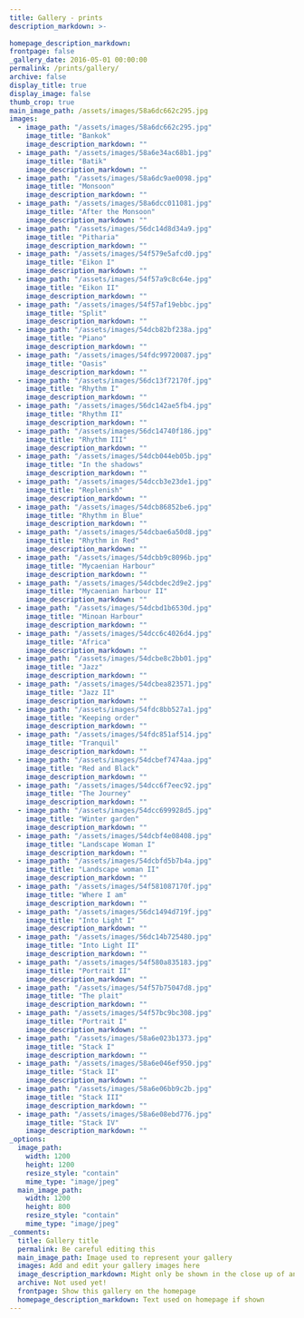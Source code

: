 ```yaml
---
title: Gallery - prints
description_markdown: >-
  
homepage_description_markdown: 
frontpage: false
_gallery_date: 2016-05-01 00:00:00
permalink: /prints/gallery/
archive: false
display_title: true
display_image: false
thumb_crop: true
main_image_path: /assets/images/58a6dc662c295.jpg
images:
  - image_path: "/assets/images/58a6dc662c295.jpg"
    image_title: "Bankok"
    image_description_markdown: ""
  - image_path: "/assets/images/58a6e34ac68b1.jpg"
    image_title: "Batik"
    image_description_markdown: ""
  - image_path: "/assets/images/58a6dc9ae0098.jpg"
    image_title: "Monsoon"
    image_description_markdown: ""
  - image_path: "/assets/images/58a6dcc011081.jpg"
    image_title: "After the Monsoon"
    image_description_markdown: ""
  - image_path: "/assets/images/56dc14d8d34a9.jpg"
    image_title: "Pitharia"
    image_description_markdown: ""
  - image_path: "/assets/images/54f579e5afcd0.jpg"
    image_title: "Eikon I"
    image_description_markdown: ""
  - image_path: "/assets/images/54f57a9c8c64e.jpg"
    image_title: "Eikon II"
    image_description_markdown: ""
  - image_path: "/assets/images/54f57af19ebbc.jpg"
    image_title: "Split"
    image_description_markdown: ""
  - image_path: "/assets/images/54dcb82bf238a.jpg"
    image_title: "Piano"
    image_description_markdown: ""
  - image_path: "/assets/images/54fdc99720087.jpg"
    image_title: "Oasis"
    image_description_markdown: ""
  - image_path: "/assets/images/56dc13f72170f.jpg"
    image_title: "Rhythm I"
    image_description_markdown: ""
  - image_path: "/assets/images/56dc142ae5fb4.jpg"
    image_title: "Rhythm II"
    image_description_markdown: ""
  - image_path: "/assets/images/56dc14740f186.jpg"
    image_title: "Rhythm III"
    image_description_markdown: ""
  - image_path: "/assets/images/54dcb044eb05b.jpg"
    image_title: "In the shadows"
    image_description_markdown: ""
  - image_path: "/assets/images/54dccb3e23de1.jpg"
    image_title: "Replenish"
    image_description_markdown: ""
  - image_path: "/assets/images/54dcb86852be6.jpg"
    image_title: "Rhythm in Blue"
    image_description_markdown: ""
  - image_path: "/assets/images/54dcbae6a50d8.jpg"
    image_title: "Rhythm in Red"
    image_description_markdown: ""
  - image_path: "/assets/images/54dcbb9c8096b.jpg"
    image_title: "Mycaenian Harbour"
    image_description_markdown: ""
  - image_path: "/assets/images/54dcbdec2d9e2.jpg"
    image_title: "Mycaenian harbour II"
    image_description_markdown: ""
  - image_path: "/assets/images/54dcbd1b6530d.jpg"
    image_title: "Minoan Harbour"
    image_description_markdown: ""
  - image_path: "/assets/images/54dcc6c4026d4.jpg"
    image_title: "Africa"
    image_description_markdown: ""
  - image_path: "/assets/images/54dcbe8c2bb01.jpg"
    image_title: "Jazz"
    image_description_markdown: ""
  - image_path: "/assets/images/54dcbea823571.jpg"
    image_title: "Jazz II"
    image_description_markdown: ""
  - image_path: "/assets/images/54fdc8bb527a1.jpg"
    image_title: "Keeping order"
    image_description_markdown: ""
  - image_path: "/assets/images/54fdc851af514.jpg"
    image_title: "Tranquil"
    image_description_markdown: ""
  - image_path: "/assets/images/54dcbef7474aa.jpg"
    image_title: "Red and Black"
    image_description_markdown: ""
  - image_path: "/assets/images/54dcc6f7eec92.jpg"
    image_title: "The Journey"
    image_description_markdown: ""
  - image_path: "/assets/images/54dcc699928d5.jpg"
    image_title: "Winter garden"
    image_description_markdown: ""
  - image_path: "/assets/images/54dcbf4e08408.jpg"
    image_title: "Landscape Woman I"
    image_description_markdown: ""
  - image_path: "/assets/images/54dcbfd5b7b4a.jpg"
    image_title: "Landscape woman II"
    image_description_markdown: ""
  - image_path: "/assets/images/54f581087170f.jpg"
    image_title: "Where I am"
    image_description_markdown: ""
  - image_path: "/assets/images/56dc1494d719f.jpg"
    image_title: "Into Light I"
    image_description_markdown: ""
  - image_path: "/assets/images/56dc14b725480.jpg"
    image_title: "Into Light II"
    image_description_markdown: ""
  - image_path: "/assets/images/54f580a835183.jpg"
    image_title: "Portrait II"
    image_description_markdown: ""
  - image_path: "/assets/images/54f57b75047d8.jpg"
    image_title: "The plait"
    image_description_markdown: ""
  - image_path: "/assets/images/54f57bc9bc308.jpg"
    image_title: "Portrait I"
    image_description_markdown: ""
  - image_path: "/assets/images/58a6e023b1373.jpg"
    image_title: "Stack I"
    image_description_markdown: ""
  - image_path: "/assets/images/58a6e046ef950.jpg"
    image_title: "Stack II"
    image_description_markdown: ""
  - image_path: "/assets/images/58a6e06bb9c2b.jpg"
    image_title: "Stack III"
    image_description_markdown: ""
  - image_path: "/assets/images/58a6e08ebd776.jpg"
    image_title: "Stack IV"
    image_description_markdown: ""
_options:
  image_path:
    width: 1200
    height: 1200
    resize_style: "contain"
    mime_type: "image/jpeg"
  main_image_path:
    width: 1200
    height: 800
    resize_style: "contain"
    mime_type: "image/jpeg"
_comments:
  title: Gallery title
  permalink: Be careful editing this
  main_image_path: Image used to represent your gallery
  images: Add and edit your gallery images here
  image_description_markdown: Might only be shown in the close up of an image
  archive: Not used yet!
  frontpage: Show this gallery on the homepage
  homepage_description_markdown: Text used on homepage if shown
---
```

